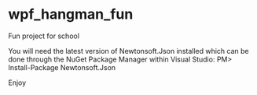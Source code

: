# wpf_hangman_fun
Fun project for school

You will need the latest version of Newtonsoft.Json installed which can be done through the NuGet Package Manager within Visual Studio: PM> Install-Package Newtonsoft.Json

Enjoy
